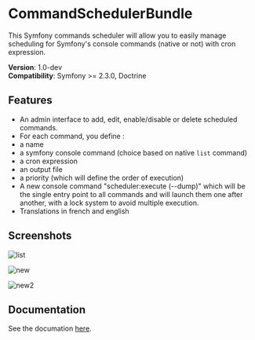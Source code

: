 CommandSchedulerBundle
======================

This Symfony commands scheduler will allow you to easily manage scheduling for Symfony's console commands (native or not) with cron expression.

**Version**: 1.0-dev  
**Compatibility**: Symfony >= 2.3.0, Doctrine


## Features

- An admin interface to add, edit, enable/disable or delete scheduled commands.
- For each command, you define : 
 - a name
 - a symfony console command (choice based on native `list` command)
 - a cron expression
 - an output file 
 - a priority (which will define the order of execution)
- A new console command "scheduler:execute (--dump)" which will be the single entry point to all commands and will launch them one after another, with a lock system to avoid multiple execution.
- Translations in french and english

## Screenshots
![list](https://raw.githubusercontent.com/J-Mose/CommandSchedulerBundle/master/Resources/doc/images/scheduled-list.png)

![new](https://raw.githubusercontent.com/J-Mose/CommandSchedulerBundle/master/Resources/doc/images/new-schedule.png)

![new2](https://raw.githubusercontent.com/J-Mose/CommandSchedulerBundle/master/Resources/doc/images/command-list.png)

## Documentation

See the documation [here](https://github.com/J-Mose/CommandSchedulerBundle/blob/master/Resources/doc/index.md).

